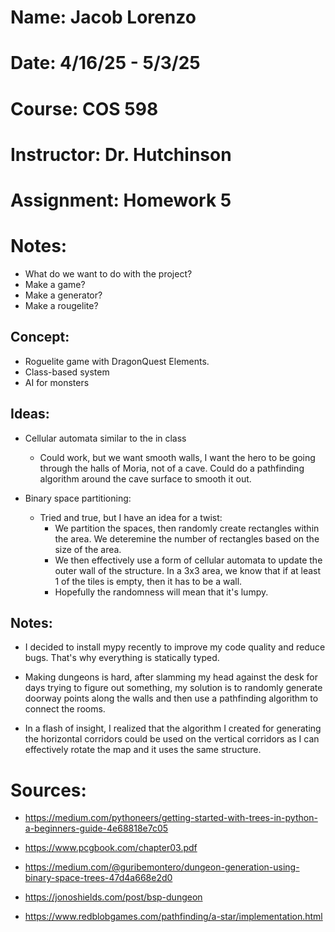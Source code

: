 # Name: Jacob Lorenzo
# Date: 4/16/25 - 5/3/25
# Course: COS 598
# Instructor: Dr. Hutchinson
# Assignment: Homework 5

# Notes:
- What do we want to do with the project? 
- Make a game?
- Make a generator?
- Make a rougelite?

## Concept:
- Roguelite game with DragonQuest Elements.
- Class-based system
- AI for monsters

## Ideas:
- Cellular automata similar to the in class
    - Could work, but we want smooth walls, I want the hero to be going through the halls of Moria, not of a cave. Could do a pathfinding algorithm around the cave surface to smooth it out.

- Binary space partitioning:
    - Tried and true, but I have an idea for a twist:
        - We partition the spaces, then randomly create rectangles within the area. We deteremine the number of rectangles based on the size of the area. 
        - We then effectively use a form of cellular automata to update the outer wall of the structure. In a 3x3 area, we know that if at least 1 of the tiles is empty, then it has to be a wall. 
        - Hopefully the randomness will mean that it's lumpy. 

## Notes:
- I decided to install mypy recently to improve my code quality and reduce bugs. That's why everything is statically typed.

- Making dungeons is hard, after slamming my head against the desk for days trying to figure out something, my solution is to randomly generate doorway points along the walls and then use a pathfinding algorithm to connect the rooms. 

- In a flash of insight, I realized that the algorithm I created for generating the horizontal corridors could be used on the vertical corridors as I can effectively rotate the map and it uses the same structure. 

# Sources:
- https://medium.com/pythoneers/getting-started-with-trees-in-python-a-beginners-guide-4e68818e7c05

- https://www.pcgbook.com/chapter03.pdf

- https://medium.com/@guribemontero/dungeon-generation-using-binary-space-trees-47d4a668e2d0

- https://jonoshields.com/post/bsp-dungeon

- https://www.redblobgames.com/pathfinding/a-star/implementation.html